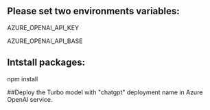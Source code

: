 ## Please set two environments variables:

AZURE_OPENAI_API_KEY 

AZURE_OPENAI_API_BASE 

## Intstall packages:

npm install 

##Deploy the Turbo model with "chatgpt" deployment name in Azure OpenAI service.
